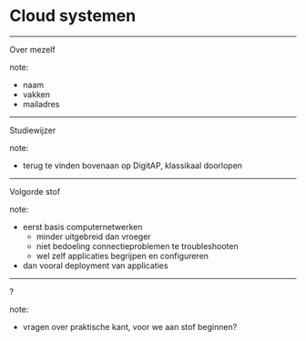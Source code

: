 # Cloud systemen
---
Over mezelf

note:
- naam
- vakken
- mailadres
---
Studiewijzer

note:
- terug te vinden bovenaan op DigitAP, klassikaal doorlopen
---
Volgorde stof

note:
- eerst basis computernetwerken
  - minder uitgebreid dan vroeger
  - niet bedoeling connectieproblemen te troubleshooten
  - wel zelf applicaties begrijpen en configureren
- dan vooral deployment van applicaties
---
?

note:
- vragen over praktische kant, voor we aan stof beginnen?
